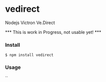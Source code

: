 # vedirect
Nodejs Victron Ve.Direct

*** This is work in Progress, not usable yet! ***

### Install

```
$ npm install vedirect
```

### Usage

``
